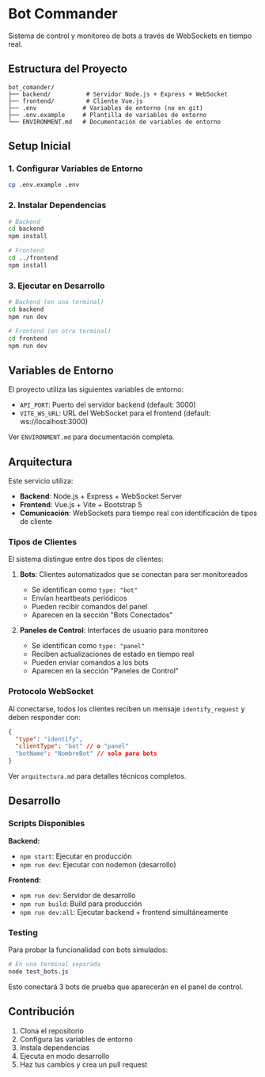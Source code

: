 # Bot Commander

Sistema de control y monitoreo de bots a través de WebSockets en tiempo real.

## Estructura del Proyecto

```
bot_comander/
├── backend/          # Servidor Node.js + Express + WebSocket
├── frontend/         # Cliente Vue.js
├── .env             # Variables de entorno (no en git)
├── .env.example     # Plantilla de variables de entorno
└── ENVIRONMENT.md   # Documentación de variables de entorno
```

## Setup Inicial

### 1. Configurar Variables de Entorno
```bash
cp .env.example .env
```

### 2. Instalar Dependencias
```bash
# Backend
cd backend
npm install

# Frontend
cd ../frontend
npm install
```

### 3. Ejecutar en Desarrollo
```bash
# Backend (en una terminal)
cd backend
npm run dev

# Frontend (en otra terminal)
cd frontend
npm run dev
```

## Variables de Entorno

El proyecto utiliza las siguientes variables de entorno:

- `API_PORT`: Puerto del servidor backend (default: 3000)
- `VITE_WS_URL`: URL del WebSocket para el frontend (default: ws://localhost:3000)

Ver `ENVIRONMENT.md` para documentación completa.

## Arquitectura

Este servicio utiliza:
- **Backend**: Node.js + Express + WebSocket Server
- **Frontend**: Vue.js + Vite + Bootstrap 5
- **Comunicación**: WebSockets para tiempo real con identificación de tipos de cliente

### Tipos de Clientes

El sistema distingue entre dos tipos de clientes:

1. **Bots**: Clientes automatizados que se conectan para ser monitoreados
   - Se identifican como `type: "bot"`
   - Envían heartbeats periódicos
   - Pueden recibir comandos del panel
   - Aparecen en la sección "Bots Conectados"

2. **Paneles de Control**: Interfaces de usuario para monitoreo
   - Se identifican como `type: "panel"`
   - Reciben actualizaciones de estado en tiempo real
   - Pueden enviar comandos a los bots
   - Aparecen en la sección "Paneles de Control"

### Protocolo WebSocket

Al conectarse, todos los clientes reciben un mensaje `identify_request` y deben responder con:

```json
{
  "type": "identify",
  "clientType": "bot" // o "panel"
  "botName": "NombreBot" // solo para bots
}
```

Ver `arquitectura.md` para detalles técnicos completos.

## Desarrollo

### Scripts Disponibles

**Backend:**
- `npm start`: Ejecutar en producción
- `npm run dev`: Ejecutar con nodemon (desarrollo)

**Frontend:**
- `npm run dev`: Servidor de desarrollo
- `npm run build`: Build para producción
- `npm run dev:all`: Ejecutar backend + frontend simultáneamente

### Testing

Para probar la funcionalidad con bots simulados:

```bash
# En una terminal separada
node test_bots.js
```

Esto conectará 3 bots de prueba que aparecerán en el panel de control.

## Contribución

1. Clona el repositorio
2. Configura las variables de entorno
3. Instala dependencias
4. Ejecuta en modo desarrollo
5. Haz tus cambios y crea un pull request
